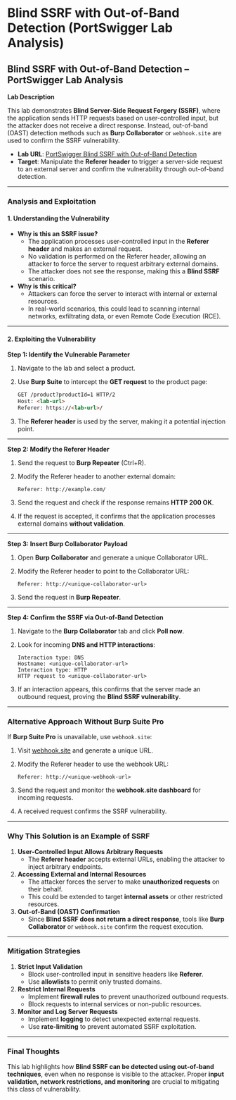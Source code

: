 # Blind SSRF with Out-of-Band Detection (PortSwigger Lab Analysis)

## **Blind SSRF with Out-of-Band Detection – PortSwigger Lab Analysis**

**Lab Description**

This lab demonstrates **Blind Server-Side Request Forgery (SSRF)**, where the application sends HTTP requests based on user-controlled input, but the attacker does not receive a direct response. Instead, out-of-band (OAST) detection methods such as **Burp Collaborator** or `webhook.site` are used to confirm the SSRF vulnerability.

* **Lab URL**: [PortSwigger Blind SSRF with Out-of-Band Detection](https://portswigger.net/web-security/ssrf/blind/lab-out-of-band-detection)
* **Target**: Manipulate the **Referer header** to trigger a server-side request to an external server and confirm the vulnerability through out-of-band detection.

***

### **Analysis and Exploitation**

#### **1. Understanding the Vulnerability**

* **Why is this an SSRF issue?**
  * The application processes user-controlled input in the **Referer header** and makes an external request.
  * No validation is performed on the Referer header, allowing an attacker to force the server to request arbitrary external domains.
  * The attacker does not see the response, making this a **Blind SSRF** scenario.
* **Why is this critical?**
  * Attackers can force the server to interact with internal or external resources.
  * In real-world scenarios, this could lead to scanning internal networks, exfiltrating data, or even Remote Code Execution (RCE).

***

#### **2. Exploiting the Vulnerability**

**Step 1: Identify the Vulnerable Parameter**

1. Navigate to the lab and select a product.
2.  Use **Burp Suite** to intercept the **GET request** to the product page:

    ```html
    GET /product?productId=1 HTTP/2
    Host: <lab-url>
    Referer: https://<lab-url>/
    ```
3. The **Referer header** is used by the server, making it a potential injection point.

***

**Step 2: Modify the Referer Header**

1. Send the request to **Burp Repeater** (Ctrl+R).
2.  Modify the Referer header to another external domain:

    ```
    Referer: http://example.com/
    ```
3. Send the request and check if the response remains **HTTP 200 OK**.
4. If the request is accepted, it confirms that the application processes external domains **without validation**.

***

**Step 3: Insert Burp Collaborator Payload**

1. Open **Burp Collaborator** and generate a unique Collaborator URL.
2.  Modify the Referer header to point to the Collaborator URL:

    ```plaintext
    Referer: http://<unique-collaborator-url>
    ```
3. Send the request in **Burp Repeater**.

***

**Step 4: Confirm the SSRF via Out-of-Band Detection**

1. Navigate to the **Burp Collaborator** tab and click **Poll now**.
2.  Look for incoming **DNS and HTTP interactions**:

    ```plaintext
    Interaction type: DNS
    Hostname: <unique-collaborator-url>
    Interaction type: HTTP
    HTTP request to <unique-collaborator-url>
    ```
3. If an interaction appears, this confirms that the server made an outbound request, proving the **Blind SSRF vulnerability**.

***

### **Alternative Approach Without Burp Suite Pro**

If **Burp Suite Pro** is unavailable, use `webhook.site`:

1. Visit [webhook.site](https://webhook.site/) and generate a unique URL.
2.  Modify the Referer header to use the webhook URL:

    ```plaintext
    Referer: http://<unique-webhook-url>
    ```
3. Send the request and monitor the **webhook.site dashboard** for incoming requests.
4. A received request confirms the SSRF vulnerability.

***

### **Why This Solution is an Example of SSRF**

1. **User-Controlled Input Allows Arbitrary Requests**
   * The **Referer header** accepts external URLs, enabling the attacker to inject arbitrary endpoints.
2. **Accessing External and Internal Resources**
   * The attacker forces the server to make **unauthorized requests** on their behalf.
   * This could be extended to target **internal assets** or other restricted resources.
3. **Out-of-Band (OAST) Confirmation**
   * Since **Blind SSRF does not return a direct response**, tools like **Burp Collaborator** or `webhook.site` confirm the request execution.

***

### **Mitigation Strategies**

1. **Strict Input Validation**
   * Block user-controlled input in sensitive headers like **Referer**.
   * Use **allowlists** to permit only trusted domains.
2. **Restrict Internal Requests**
   * Implement **firewall rules** to prevent unauthorized outbound requests.
   * Block requests to internal services or non-public resources.
3. **Monitor and Log Server Requests**
   * Implement **logging** to detect unexpected external requests.
   * Use **rate-limiting** to prevent automated SSRF exploitation.

***

### **Final Thoughts**

This lab highlights how **Blind SSRF can be detected using out-of-band techniques**, even when no response is visible to the attacker. Proper **input validation, network restrictions, and monitoring** are crucial to mitigating this class of vulnerability.
